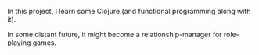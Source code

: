 In this project, I learn some Clojure (and functional programming along with it).

In some distant future, it might become a relationship-manager for role-playing games.